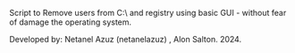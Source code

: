 Script to Remove users from C:\ and registry using basic GUI - without fear of damage the operating system.

Developed by: Netanel Azuz (netanelazuz) , Alon Salton. 2024.
